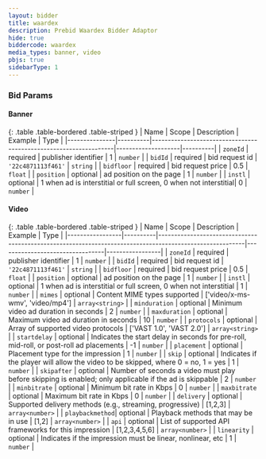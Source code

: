 ```yaml
---
layout: bidder
title: waardex
description: Prebid Waardex Bidder Adaptor
hide: true
biddercode: waardex
media_types: banner, video
pbjs: true
sidebarType: 1
---
```


### Bid Params

#### Banner

{: .table .table-bordered .table-striped }
| Name          | Scope    | Description                                                      | Example            | Type     |
|---------------|----------|------------------------------------------------------------------|--------------------|----------|
| `zoneId`      | required | publisher identifier                                             | 1                  | `number` |
| `bidId`       | required | bid request id                                                   | `'22c4871113f461'` | `string` |
| `bidfloor`    | required | bid request price                                                | 0.5                | `float`  |
| `position`    | optional | ad position on the page                                          | 1                  | `number` |
| `instl`       | optional | 1 when ad is interstitial or full screen, 0 when not interstitial| 0                  | `number` |

#### Video

{: .table .table-bordered .table-striped }
| Name            | Scope    | Description                                                                                             | Example                         | Type            |
|-----------------|----------|---------------------------------------------------------------------------------------------------------|---------------------------------|-----------------|
| `zoneId`        | required | publisher identifier                                                                                    | 1                               | `number`        |
| `bidId`         | required | bid request id                                                                                          | `'22c4871113f461'`              | `string`        |
| `bidfloor`      | required | bid request price                                                                                       | 0.5                             | `float`         |
| `position`      | optional | ad position on the page                                                                                 | 1                               | `number`        |
| `instl`         | optional | 1 when ad is interstitial or full screen, 0 when not interstitial                                       | 1                               | `number`        |
| `mimes`         | optional | Content MIME types supported                                                                            | ['video/x-ms-wmv', 'video/mp4'] | `array<string>` |
| `minduration`   | optional | Minimum video ad duration in seconds                                                                    | 2                               | `number`        |
| `maxduration`   | optional | Maximum video ad duration in seconds                                                                    | 10                              | `number`        |
| `protocols`     | optional | Array of supported video protocols                                                                      | ['VAST 1.0', 'VAST 2.0']        | `array<string>` |
| `startdelay`    | optional | Indicates the start delay in seconds for pre-roll, mid-roll, or post-roll ad placements                 | -1                              | `number`        |
| `placement`     | optional | Placement type for the impression                                                                       | 1                               | `number`        |
| `skip`          | optional | Indicates if the player will allow the video to be skipped, where 0 = no, 1 = yes                       | 1                               | `number`        |
| `skipafter`     | optional | Number of seconds a video must play before skipping is enabled; only applicable if the ad is skippable  | 2                               | `number`        |
| `minbitrate`    | optional | Minimum bit rate in Kbps                                                                                | 0                               | `number`        |
| `maxbitrate`    | optional | Maximum bit rate in Kbps                                                                                | 0                               | `number`        |
| `delivery`      | optional | Supported delivery methods (e.g., streaming, progressive)                                               | [1,2,3]                         | `array<number>` |
| `playbackmethod`| optional | Playback methods that may be in use                                                                     | [1,2]                           | `array<number>` |
| `api`           | optional | List of supported API frameworks for this impression                                                    | [1,2,3,4,5,6]                   | `array<number>` |
| `linearity`     | optional | Indicates if the impression must be linear, nonlinear, etc                                              | 1                               | `number`        |
